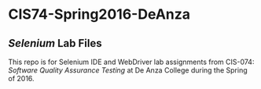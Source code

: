 # CIS74-Spring2016-DeAnza
## *Selenium* Lab Files

This repo is for Selenium IDE and WebDriver lab assignments from CIS-074: *Software Quality Assurance Testing* at De Anza College during the Spring of 2016.


